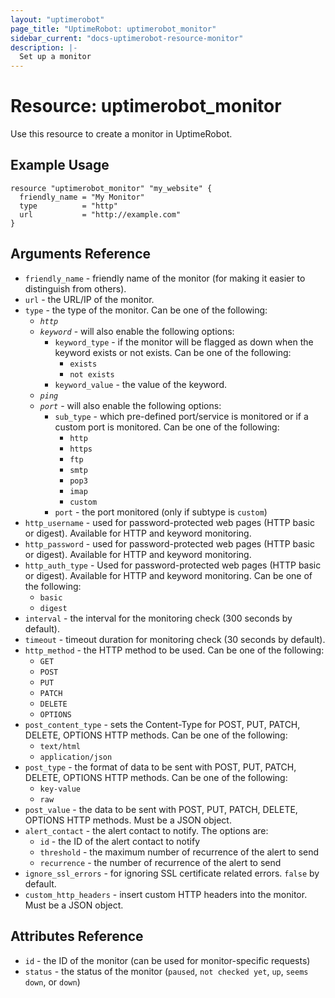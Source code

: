 ```yaml
---
layout: "uptimerobot"
page_title: "UptimeRobot: uptimerobot_monitor"
sidebar_current: "docs-uptimerobot-resource-monitor"
description: |-
  Set up a monitor
---
```


# Resource: uptimerobot_monitor

Use this resource to create a monitor in UptimeRobot.

## Example Usage

```hcl
resource "uptimerobot_monitor" "my_website" {
  friendly_name = "My Monitor"
  type          = "http"
  url           = "http://example.com"
}
```

## Arguments Reference

* `friendly_name` - friendly name of the monitor (for making it easier to distinguish from others).
* `url` - the URL/IP of the monitor.
* `type` - the type of the monitor. Can be one of the following:
  - *`http`*
  - *`keyword`* - will also enable the following options:
    - `keyword_type` - if the monitor will be flagged as down when the keyword exists or not exists. Can be one of the following:
      - `exists`
      - `not exists`
    - `keyword_value` - the value of the keyword.
  - *`ping`*
  - *`port`* - will also enable the following options:
    - `sub_type` - which pre-defined port/service is monitored or if a custom port is monitored. Can be one of the following:
      - `http`
      - `https`
      - `ftp`
      - `smtp`
      - `pop3`
      - `imap`
      - `custom`
    - `port` - the port monitored (only if subtype is `custom`)
* `http_username` - used for password-protected web pages (HTTP basic or digest). Available for HTTP and keyword monitoring.
* `http_password` - used for password-protected web pages (HTTP basic or digest). Available for HTTP and keyword monitoring.
* `http_auth_type` - Used for password-protected web pages (HTTP basic or digest). Available for HTTP and keyword monitoring. Can be one of the following:
  - `basic`
  - `digest`
* `interval` - the interval for the monitoring check (300 seconds by default).
* `timeout` - timeout duration for monitoring check (30 seconds by default).
* `http_method` - the HTTP method to be used. Can be one of the following:
  - `GET`
  - `POST`
  - `PUT`
  - `PATCH`
  - `DELETE`
  - `OPTIONS`
* `post_content_type` - sets the Content-Type for POST, PUT, PATCH, DELETE, OPTIONS HTTP methods. Can be one of the following:
  - `text/html`
  - `application/json`
* `post_type` - the format of data to be sent with POST, PUT, PATCH, DELETE, OPTIONS HTTP methods. Can be one of the following:
  - `key-value`
  - `raw`
* `post_value` - the data to be sent with POST, PUT, PATCH, DELETE, OPTIONS HTTP methods. Must be a JSON object.
* `alert_contact` - the alert contact to notify. The options are:
  - `id` - the ID of the alert contact to notify
  - `threshold` - the maximum number of recurrence of the alert to send
  - `recurrence` - the number of recurrence of the alert to send
* `ignore_ssl_errors` - for ignoring SSL certificate related errors. `false` by default.
* `custom_http_headers` - insert custom HTTP headers into the monitor. Must be a JSON object.

## Attributes Reference

* `id` - the ID of the monitor (can be used for monitor-specific requests)
* `status` - the status of the monitor (`paused`, `not checked yet`, `up`, `seems down`, or `down`)
